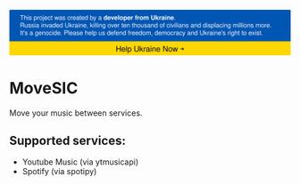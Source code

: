 [![Stand With Ukraine](https://raw.githubusercontent.com/vshymanskyy/StandWithUkraine/main/banner-direct-single.svg)](https://stand-with-ukraine.pp.ua)

# MoveSIC

Move your music between services.

## Supported services:

- Youtube Music (via ytmusicapi)
- Spotify (via spotipy)
